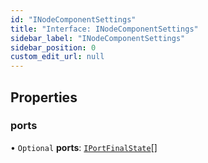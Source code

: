 ```yaml
---
id: "INodeComponentSettings"
title: "Interface: INodeComponentSettings"
sidebar_label: "INodeComponentSettings"
sidebar_position: 0
custom_edit_url: null
---
```


## Properties

### ports

• `Optional` **ports**: [`IPortFinalState`](IPortFinalState.md)[]
